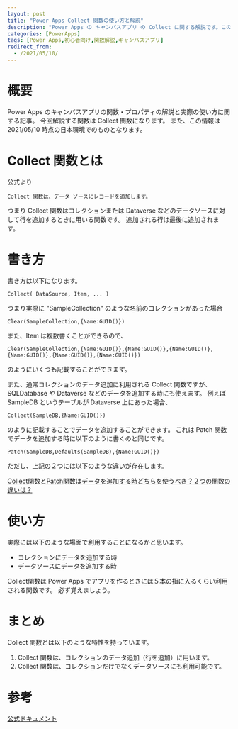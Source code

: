 ```yaml
---
layout: post
title: "Power Apps Collect 関数の使い方と解説"
description: "Power Apps の キャンバスアプリ の Collect に関する解説です。この記事を読むことで　Collect の使い方をマスターすることができます。Collect とはコレクションを作成または、コレクションやデータソースにデータを追加するときに使います。"
categories: [PowerApps]
tags: [Power Apps,初心者向け,関数解説,キャンバスアプリ]
redirect_from:
  - /2021/05/10/
---
```


#  概要

Power Apps のキャンバスアプリの関数・プロパティの解説と実際の使い方に関する記事。
今回解説する関数は Collect 関数になります。
また、この情報は 2021/05/10 時点の日本環境でのものとなります。

# Collect 関数とは

公式より
```
Collect 関数は、データ ソースにレコードを追加します。
```

つまり Collect 関数はコレクションまたは Dataverse などのデータソースに対して行を追加するときに用いる関数です。
追加される行は最後に追加されます。


# 書き方

書き方は以下になります。

```
Collect( DataSource, Item, ... )
```

つまり実際に "SampleCollection" のような名前のコレクションがあった場合

```
Clear(SampleCollection,{Name:GUID()})
```

また、Item は複数書くことができるので、

```
Clear(SampleCollection,{Name:GUID()},{Name:GUID()},{Name:GUID()},{Name:GUID()},{Name:GUID()},{Name:GUID()})
```

のようにいくつも記載することができます。

また、通常コレクションのデータ追加に利用される Collect 関数ですが、SQLDatabase や Dataverse などのデータを追加する時にも使えます。
例えば SampleDB というテーブルが Dataverse 上にあった場合、

```
Collect(SampleDB,{Name:GUID()})
```

のように記載することでデータを追加することができます。
これは Patch 関数でデータを追加する時に以下のように書くのと同じです。

```
Patch(SampleDB,Defaults(SampleDB),{Name:GUID()})
```

ただし、上記の２つには以下のような違いが存在します。

[Collect関数とPatch関数はデータを追加する時どちらを使うべき？２つの関数の違いは？](https://www.powerplatform.work/blog/2021/05/10/PowerApps_CollectFunc_vs_PatchFunc/)

# 使い方

実際には以下のような場面で利用することになるかと思います。

- コレクションにデータを追加する時
- データソースにデータを追加する時

Collect関数は Power Apps でアプリを作るときには５本の指に入るくらい利用される関数です。
必ず覚えましょう。

# まとめ

Collect 関数とは以下のような特性を持っています。

1. Collect 関数は、コレクションのデータ追加（行を追加）に用います。
2. Collect 関数は、コレクションだけでなくデータソースにも利用可能です。


# 参考

[公式ドキュメント](https://docs.microsoft.com/ja-jp/powerapps/maker/canvas-apps/functions/function-clear-collect-clearcollect#collect)

